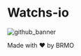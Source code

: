 # Watchs-io

![github_banner](https://github.com/watchs-io/.github/assets/29986345/0b1dcc6c-2329-4f66-b1d8-d192cb34f9ec)

Made with ❤ by BRMO
